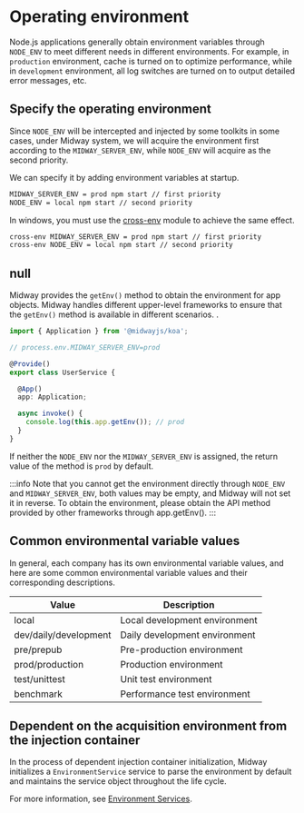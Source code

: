 # Operating environment

Node.js applications generally obtain environment variables through `NODE_ENV` to meet different needs in different environments. For example, in `production` environment, cache is turned on to optimize performance, while in `development` environment, all log switches are turned on to output detailed error messages, etc.



## Specify the operating environment


Since `NODE_ENV` will be intercepted and injected by some toolkits in some cases, under Midway system, we will acquire the environment first according to the `MIDWAY_SERVER_ENV`, while `NODE_ENV` will acquire as the second priority.


We can specify it by adding environment variables at startup.

```bash
MIDWAY_SERVER_ENV = prod npm start // first priority
NODE_ENV = local npm start // second priority
```
In windows, you must use the [cross-env](null) module to achieve the same effect.
```bash
cross-env MIDWAY_SERVER_ENV = prod npm start // first priority
cross-env NODE_ENV = local npm start // second priority
```



## null


Midway provides the `getEnv()` method to obtain the environment for app objects. Midway handles different upper-level frameworks to ensure that the `getEnv()` method is available in different scenarios. .


```typescript
import { Application } from '@midwayjs/koa';

// process.env.MIDWAY_SERVER_ENV=prod

@Provide()
export class UserService {

  @App()
  app: Application;

  async invoke() {
    console.log(this.app.getEnv()); // prod
  }
}
```


If neither the `NODE_ENV` nor the `MIDWAY_SERVER_ENV` is assigned, the return value of the method is `prod` by default.

:::info
Note that you cannot get the environment directly through `NODE_ENV` and `MIDWAY_SERVER_ENV`, both values may be empty, and Midway will not set it in reverse. To obtain the environment, please obtain the API method provided by other frameworks through app.getEnv().
:::



## Common environmental variable values

In general, each company has its own environmental variable values, and here are some common environmental variable values and their corresponding descriptions.

| Value | Description |
| --- | --- |
| local | Local development environment |
| dev/daily/development | Daily development environment |
| pre/prepub | Pre-production environment |
| prod/production | Production environment |
| test/unittest | Unit test environment |
| benchmark | Performance test environment |



## Dependent on the acquisition environment from the injection container


In the process of dependent injection container initialization, Midway initializes a `EnvironmentService` service to parse the environment by default and maintains the service object throughout the life cycle.

For more information, see [Environment Services](./built_in_service#midwayenvironmentservice).
